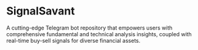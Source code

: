 # SignalSavant
A cutting-edge Telegram bot repository that empowers users with comprehensive fundamental and technical analysis insights, coupled with real-time buy-sell signals for diverse financial assets.
